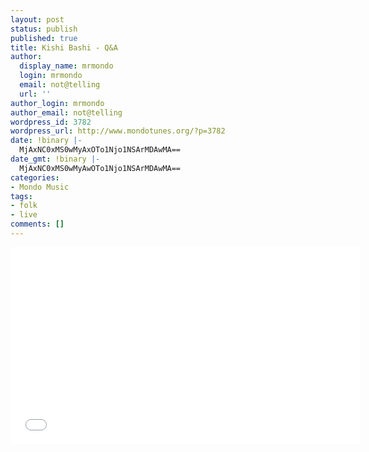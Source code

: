```yaml
---
layout: post
status: publish
published: true
title: Kishi Bashi - Q&A
author:
  display_name: mrmondo
  login: mrmondo
  email: not@telling
  url: ''
author_login: mrmondo
author_email: not@telling
wordpress_id: 3782
wordpress_url: http://www.mondotunes.org/?p=3782
date: !binary |-
  MjAxNC0xMS0wMyAxOTo1Njo1NSArMDAwMA==
date_gmt: !binary |-
  MjAxNC0xMS0wMyAwOTo1Njo1NSArMDAwMA==
categories:
- Mondo Music
tags:
- folk
- live
comments: []
---
```

<iframe width="560" height="315" src="//www.youtube.com/embed/DjoDMowKDs0" frameborder="0"> </iframe>
